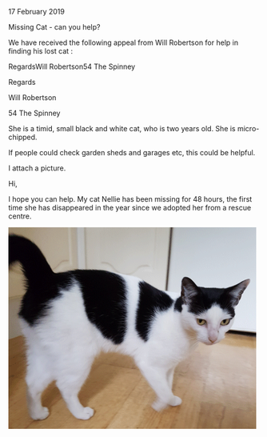 17 February 2019

Missing Cat - can you help?

We have received the following appeal from Will Robertson for help in finding his lost cat :

RegardsWill Robertson54 The Spinney

Regards

Will Robertson

54 The Spinney

She is a timid, small black and white cat, who is two years old. She is micro-chipped.

If people could check garden sheds and garages etc, this could be helpful.

I attach a picture.

Hi,

I hope you can help. My cat Nellie has been missing for 48 hours, the first time she has disappeared in the year since we adopted her from a rescue centre.[](http://www.northcrayresidents.org.uk/posters/poster249.pdf)

![Image](images/nm0708_1.gif)
